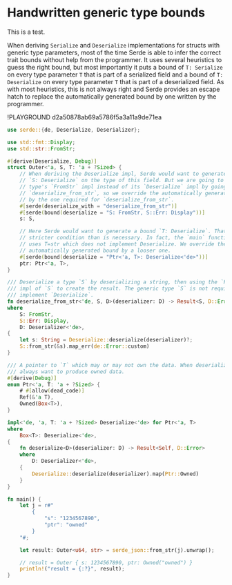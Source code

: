 # Handwritten generic type bounds

This is a test.

When deriving `Serialize` and `Deserialize` implementations for structs with
generic type parameters, most of the time Serde is able to infer the correct
trait bounds without help from the programmer. It uses several heuristics to
guess the right bound, but most importantly it puts a bound of `T: Serialize` on
every type parameter `T` that is part of a serialized field and a bound of `T:
Deserialize` on every type parameter `T` that is part of a deserialized field.
As with most heuristics, this is not always right and Serde provides an escape
hatch to replace the automatically generated bound by one written by the
programmer.

!PLAYGROUND d2a50878ab69a5786f5a3a11a9de71ea
```rust
use serde::{de, Deserialize, Deserializer};

use std::fmt::Display;
use std::str::FromStr;

#[derive(Deserialize, Debug)]
struct Outer<'a, S, T: 'a + ?Sized> {
    // When deriving the Deserialize impl, Serde would want to generate a bound
    // `S: Deserialize` on the type of this field. But we are going to use the
    // type's `FromStr` impl instead of its `Deserialize` impl by going through
    // `deserialize_from_str`, so we override the automatically generated bound
    // by the one required for `deserialize_from_str`.
    #[serde(deserialize_with = "deserialize_from_str")]
    #[serde(bound(deserialize = "S: FromStr, S::Err: Display"))]
    s: S,

    // Here Serde would want to generate a bound `T: Deserialize`. That is a
    // stricter condition than is necessary. In fact, the `main` function below
    // uses T=str which does not implement Deserialize. We override the
    // automatically generated bound by a looser one.
    #[serde(bound(deserialize = "Ptr<'a, T>: Deserialize<'de>"))]
    ptr: Ptr<'a, T>,
}

/// Deserialize a type `S` by deserializing a string, then using the `FromStr`
/// impl of `S` to create the result. The generic type `S` is not required to
/// implement `Deserialize`.
fn deserialize_from_str<'de, S, D>(deserializer: D) -> Result<S, D::Error>
where
    S: FromStr,
    S::Err: Display,
    D: Deserializer<'de>,
{
    let s: String = Deserialize::deserialize(deserializer)?;
    S::from_str(&s).map_err(de::Error::custom)
}

/// A pointer to `T` which may or may not own the data. When deserializing we
/// always want to produce owned data.
#[derive(Debug)]
enum Ptr<'a, T: 'a + ?Sized> {
    # #[allow(dead_code)]
    Ref(&'a T),
    Owned(Box<T>),
}

impl<'de, 'a, T: 'a + ?Sized> Deserialize<'de> for Ptr<'a, T>
where
    Box<T>: Deserialize<'de>,
{
    fn deserialize<D>(deserializer: D) -> Result<Self, D::Error>
    where
        D: Deserializer<'de>,
    {
        Deserialize::deserialize(deserializer).map(Ptr::Owned)
    }
}

fn main() {
    let j = r#"
        {
            "s": "1234567890",
            "ptr": "owned"
        }
    "#;

    let result: Outer<u64, str> = serde_json::from_str(j).unwrap();

    // result = Outer { s: 1234567890, ptr: Owned("owned") }
    println!("result = {:?}", result);
}
```
